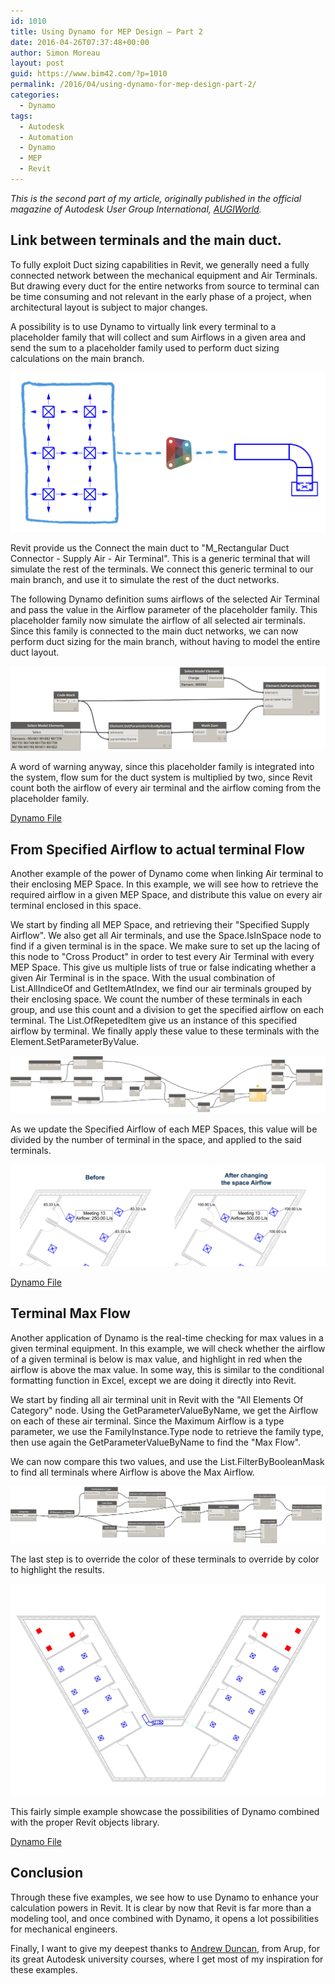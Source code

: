 ```yaml
---
id: 1010
title: Using Dynamo for MEP Design – Part 2
date: 2016-04-26T07:37:48+00:00
author: Simon Moreau
layout: post
guid: https://www.bim42.com/?p=1010
permalink: /2016/04/using-dynamo-for-mep-design-part-2/
categories:
  - Dynamo
tags:
  - Autodesk
  - Automation
  - Dynamo
  - MEP
  - Revit
---
```

_This is the second part of my article, originally published in the official magazine of Autodesk User Group International, [AUGIWorld](https://www.augi.com/augiworld)._

## Link between terminals and the main duct.

To fully exploit Duct sizing capabilities in Revit, we generally need a fully connected network between the mechanical equipment and Air Terminals. But drawing every duct for the entire networks from source to terminal can be time consuming and not relevant in the early phase of a project, when architectural layout is subject to major changes.

A possibility is to use Dynamo to virtually link every terminal to a placeholder family that will collect and sum Airflows in a given area and send the sum to a placeholder family used to perform duct sizing calculations on the main branch.

![figure7](/assets/2016/04/figure7.png)

Revit provide us the Connect the main duct to "M_Rectangular Duct Connector - Supply Air - Air Terminal". This is a generic terminal that will simulate the rest of the terminals. We connect this generic terminal to our main branch, and use it to simulate the rest of the duct networks.

The following Dynamo definition sums airflows of the selected Air Terminal and pass the value in the Airflow parameter of the placeholder family. This placeholder family now simulate the airflow of all selected air terminals. Since this family is connected to the main duct networks, we can now perform duct sizing for the main branch, without having to model the entire duct layout.

![figure8](/assets/2016/04/figure8.png)

A word of warning anyway, since this placeholder family is integrated into the system, flow sum for the duct system is multiplied by two, since Revit count both the airflow of every air terminal and the airflow coming from the placeholder family.

[Dynamo File](https://drive.google.com/open?id=0B_fvbfIWQ5JJdHBST0ZHc05ZelU)

## From Specified Airflow to actual terminal Flow

Another example of the power of Dynamo come when linking Air terminal to their enclosing MEP Space. In this example, we will see how to retrieve the required airflow in a given MEP Space, and distribute this value on every air terminal enclosed in this space.

We start by finding all MEP Space, and retrieving their "Specified Supply Airflow". We also get all Air terminals, and use the Space.IsInSpace node to find if a given terminal is in the space. We make sure to set up the lacing of this node to "Cross Product" in order to test every Air Terminal with every MEP Space. This give us multiple lists of true or false indicating whether a given Air Terminal is in the space. With the usual combination of List.AllIndiceOf and GetItemAtIndex, we find our air terminals grouped by their enclosing space. We count the number of these terminals in each group, and use this count and a division to get the specified airflow on each terminal. The List.OfRepetedItem give us an instance of this specified airflow by terminal. We finally apply these value to these terminals with the Element.SetParameterByValue.

![figure9](/assets/2016/04/figure9.png)

As we update the Specified Airflow of each MEP Spaces, this value will be divided by the number of terminal in the space, and applied to the said terminals.

![figure10](/assets/2016/04/figure10.png)

[Dynamo File](https://drive.google.com/open?id=0B_fvbfIWQ5JJVDY3WFdxSTJGcVk)

## Terminal Max Flow

Another application of Dynamo is the real-time checking for max values in a given terminal equipment. In this example, we will check whether the airflow of a given terminal is below is max value, and highlight in red when the airflow is above the max value. In some way, this is similar to the conditional formatting function in Excel, except we are doing it directly into Revit.

We start by finding all air terminal unit in Revit with the "All Elements Of Category" node. Using the GetParameterValueByName, we get the Airflow on each of these air terminal. Since the Maximum Airflow is a type parameter, we use the FamilyInstance.Type node to retrieve the family type, then use again the GetParameterValueByName to find the "Max Flow".

We can now compare this two values, and use the List.FilterByBooleanMask to find all terminals where Airflow is above the Max Airflow.

![figure11](/assets/2016/04/figure11.png)

The last step is to override the color of these terminals to override by color to highlight the results.

![figure12](/assets/2016/04/figure12.jpg)

This fairly simple example showcase the possibilities of Dynamo combined with the proper Revit objects library.

[Dynamo File](https://drive.google.com/open?id=0B_fvbfIWQ5JJaHRQbWVKZ1VBZEU)

## Conclusion

Through these five examples, we see how to use Dynamo to enhance your calculation powers in Revit. It is clear by now that Revit is far more than a modeling tool, and once combined with Dynamo, it opens a lot possibilities for mechanical engineers.

Finally, I want to give my deepest thanks to [Andrew Duncan](http://thoughts.arup.com/post/userposts/282), from Arup, for its great Autodesk university courses, where I get most of my inspiration for these examples.